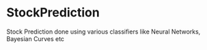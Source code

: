 # StockPrediction
Stock Prediction done using various classifiers like Neural Networks, Bayesian Curves etc
